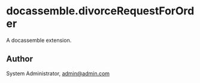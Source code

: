 # docassemble.divorceRequestForOrder

A docassemble extension.

## Author

System Administrator, admin@admin.com

